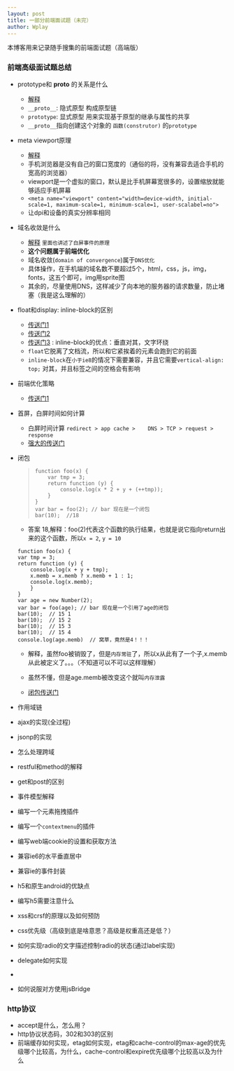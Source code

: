 ```yaml
---
layout: post
title: 一部分前端面试题（未完）
author: Wplay
---
```


本博客用来记录随手搜集的前端面试题（高端版）
<!-- wplay -->

### 前端高级面试题总结

- prototype和 __proto__ 的关系是什么
	+ [解释](https://www.zhihu.com/question/34183746)
	+ `__proto__`: 隐式原型  构成原型链
	+ `prototype`: 显式原型  用来实现基于原型的继承与属性的共享
	+ `__proto__`指向创建这个对象的 `函数(construtor)` 的`prototype`

- meta viewport原理
	- [解释](http://www.cnblogs.com/pigtail/archive/2013/03/15/2961631.html)
	- 手机浏览器是没有自己的窗口宽度的（通俗的将，没有兼容去适合手机的宽高的浏览器）
	- viewport是一个虚拟的窗口，默认是比手机屏幕宽很多的，设置缩放就能够适应手机屏幕
	- `<meta name="viewport" content="width=device-width, initial-scale=1, maximum-scale=1, minimum-scale=1, user-scalabel=no">`
	- 让dpi和设备的真实分辨率相同

- 域名收敛是什么
	+ [解释](https://segmentfault.com/a/1190000004641599) `里面也讲述了白屏事件的原理`
	+ **这个问题属于前端优化**  
	+ 域名收敛(`domain of convergence`)属于`DNS优化`
	+ 具体操作，在手机端的域名数不要超过5个，html，css，js，img，fonts，这五个即可，img用sprite图
	+ 其余的，尽量使用DNS，这样减少了向本地的服务器的请求数量，防止堵塞（我是这么理解的）

- float和display: inline-block的区别
	+ [传送门1](http://www.cnblogs.com/scot/p/5501669.html)
	+ [传送门2](http://www.cnblogs.com/zyh-club/p/4702994.html)
	+ [传送门3](http://blog.163.com/zx_1258/blog/static/1332337992012111184519374/) : inline-block的优点：垂直对其，文字环绕
	+ `float`它脱离了文档流，所以和它紧挨着的元素会跑到它的前面
	+ `inline-block`在`小于ie8`的情况下需要兼容，并且它需要`vertical-align: top;` 对其，并且标签之间的空格会有影响

- 前端优化策略
	+ [传送门1](http://blog.csdn.net/mahoking/article/details/51472697)


- 首屏，白屏时间如何计算
	- 白屏时间计算 `redirect > app cache > 	DNS > TCP > request > response`
	- [强大的传送门](http://www.cnblogs.com/littlelittlecat/p/6810294.html)

- 闭包
	> ```
	> function foo(x) {
	>     var tmp = 3;
	>     return function (y) {
	>         console.log(x * 2 + y + (++tmp));
	>     }
	> }
	> var bar = foo(2); // bar 现在是一个闭包
	> bar(10);  //18
	> ```
	
	- 答案 18,解释：foo(2)代表这个函数的执行结果，也就是说它指向return出来的这个函数，所以`x = 2`, `y = 10`

	```
	function foo(x) {
	var tmp = 3;
	return function (y) {
	    console.log(x + y + tmp);
	    x.memb = x.memb ? x.memb + 1 : 1;
	    console.log(x.memb);
	    }
	}
	var age = new Number(2);
	var bar = foo(age); // bar 现在是一个引用了age的闭包
	bar(10);  // 15 1
	bar(10);  // 15 2
	bar(10);  // 15 3
	bar(10);  // 15 4
	console.log(age.memb)  // 窝草，竟然是4！！！
	```

	- 解释，虽然foo被销毁了，但是`内存常驻`了，所以x从此有了一个子,x.memb从此被定义了。。。（不知道可以不可以这样理解）
	- 虽然不懂，但是age.memb被改变这个就叫`内存泄露`

	- [闭包传送门](http://kb.cnblogs.com/page/110782/)


- 作用域链
- ajax的实现(全过程)

- jsonp的实现
- 怎么处理跨域
- restful和method的解释
- get和post的区别
- 事件模型解释
- 编写一个元素拖拽插件
- 编写一个`contextmenu`的插件
- 编写web端cookie的设置和获取方法
- 兼容ie6的水平垂直居中
- 兼容ie的事件封装
- h5和原生android的优缺点
- 编写h5需要注意什么
- xss和crsf的原理以及如何预防
- css优先级（高级到底是啥意思？高级是权重高还是低？）
- 如何实现radio的文字描述控制radio的状态(通过label实现)
- delegate如何实现
- 


- 如何说服对方使用jsBridge

### http协议
- accept是什么，怎么用？
- http协议状态码，302和303的区别
- 前端缓存如何实现，etag如何实现，etag和cache-control的max-age的优先级哪个比较高，为什么，cache-control和expire优先级哪个比较高以及为什么